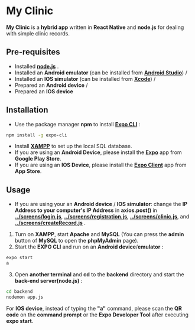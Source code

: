 # My Clinic

**My Clinic** is a **hybrid app** written in **React Native** and **node.js** for dealing with simple clinic records.

## Pre-requisites

- Installed **[node.js](https://nodejs.org/en/)** .
- Installed an **Android emulator** (can be installed from **[Android Studio](https://developer.android.com/studio)**) / 
- Installed an **IOS simulator** (can be installed from **[Xcode](https://apps.apple.com/hk/app/xcode/id497799835?mt=12)**) /
- Prepared an **Android device** /
- Prepared an **IOS device**


## Installation

- Use the package manager **npm** to install **[Expo CLI](https://docs.expo.io/workflow/expo-cli/)** :

```bash
npm install -g expo-cli
```
- Install **[XAMPP](https://www.apachefriends.org/index.html)** to set up the local SQL database.
- If you are using an **Android Device**, please install the **[Expo](https://play.google.com/store/apps/details?id=host.exp.exponent&hl=zh_HK)** app from **Google Play Store**.
- If you are using an **IOS Device**, please install the **[Expo Client](https://apps.apple.com/us/app/expo-client/id982107779)** app from **App Store**.

## Usage
- If you are using your an **Android device** / **IOS simulator**:
 change the **IP Address to your computer's IP Address** in **axios.post()** in **[../screens/login.js](https://github.com/briankwong65/myClinic/blob/master/screens/login.js)**, **[../screens/registration.js](https://github.com/briankwong65/myClinic/blob/master/screens/registration.js)**, **[../screens/clinic.js](https://github.com/briankwong65/myClinic/blob/master/screens/clinic.js)**, and **[../screens/createRecord.js](https://github.com/briankwong65/myClinic/blob/master/screens/createRecord.js)** .
1. Turn on **XAMPP**, start **Apache** and **MySQL** (You can press the **admin** button of **MySQL** to open the **phpMyAdmin** page).
2. Start the **EXPO CLI** and run on an **Android device**/**emulator** :

```bash
expo start
a
```
3. Open **another terminal** and **cd** to the **backend** directory and start the **back-end server(node.js)** :

```bash
cd backend
nodemon app.js
```
For **IOS device**, instead of typing the **"a"** command, please scan the **QR code** on the **command prompt** or the **Expo Developer Tool** after executing **expo start**.
